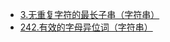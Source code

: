 - [3.无重复字符的最长子串（字符串）](https://github.com/B1D1ng/MyJava/blob/master/docs/leetcode/3.%E6%97%A0%E9%87%8D%E5%A4%8D%E5%AD%97%E7%AC%A6%E7%9A%84%E6%9C%80%E9%95%BF%E5%AD%90%E4%B8%B2.md#%E9%A2%98%E7%9B%AE)
- [242.有效的字母异位词（字符串）](https://github.com/B1D1ng/MyJava/blob/master/docs/leetcode/242.%E6%9C%89%E6%95%88%E7%9A%84%E5%AD%97%E6%AF%8D%E5%BC%82%E4%BD%8D%E8%AF%8D%EF%BC%88%E5%AD%97%E7%AC%A6%E4%B8%B2%EF%BC%89.md#%E9%A2%98%E7%9B%AE)
